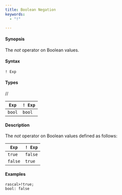 ```yaml
---
title: Boolean Negation
keywords:
  - "!"

---
```


#### Synopsis

The _not_ operator on Boolean values.

#### Syntax

`! Exp`

#### Types

//

| `Exp` | `! Exp`  |
| --- | --- |
| `bool`   | `bool`     |

#### Description

The _not_ operator on Boolean values defined as follows:

| `Exp`  | `! Exp`  |
| --- | --- |
| `true`   | `false`    |
| `false`  | `true`     |

#### Examples

```rascal-shell 
rascal>!true;
bool: false
```

